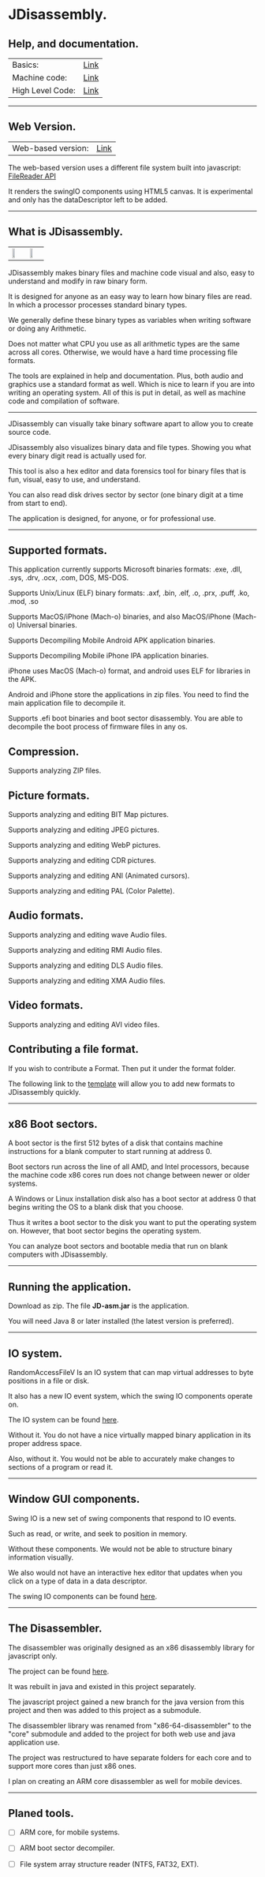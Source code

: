 JDisassembly.
=============================

## Help, and documentation.

<table>
  <tr><td>Basics:</td><td><a href="https://recoskie.github.io/JDisassembly/docs/Basics.html">Link</a></td></tr>
  <tr><td>Machine code:</td><td><a href="https://recoskie.github.io/JDisassembly/docs/Machine.html">Link</a></td></tr>
  <tr><td>High Level Code:</td><td><a href="https://recoskie.github.io/JDisassembly/docs/Code.html">Link</a></td></tr>
</table>

------------------------------------------------------------

## Web Version.

<table>
  <tr><td>Web-based version:</td><td><a href="https://recoskie.github.io/JDisassembly/App.html">Link</a></td></tr>
</table>

The web-based version uses a different file system built into javascript: <a href="https://developer.mozilla.org/en-US/docs/Web/API/FileReader">FileReader API</a>

It renders the swingIO components using HTML5 canvas. It is experimental and only has the dataDescriptor left to be added.

------------------------------------------------------------

## What is JDisassembly.

<table>
  <tr>
    <td>
      <a href="https://recoskie.github.io/JDisassembly/docs/Figs/pre1.gif" target="_blank"><img src="https://recoskie.github.io/JDisassembly/docs/Figs/pre1.gif" style="width:50%;"></a>
    </td>
    <td>
      <a href="https://recoskie.github.io/JDisassembly/docs/Figs/pre2.gif" target="_blank"><img src="https://recoskie.github.io/JDisassembly/docs/Figs/pre2.gif" style="width:50%;"></a>
    </td>
  </tr>
</table>

JDisassembly makes binary files and machine code visual and also, easy to understand and modify in raw binary form.

It is designed for anyone as an easy way to learn how binary files are read. In which a processor processes standard binary types.

We generally define these binary types as variables when writing software or doing any Arithmetic.

Does not matter what CPU you use as all arithmetic types are the same across all cores. Otherwise, we would have a hard time processing file formats.

The tools are explained in help and documentation. Plus, both audio and graphics use a standard format as well. Which is nice to learn if you are into writing an operating system. All of this is put in detail, as well as machine code and compilation of software.

------------------------------------------------------------

JDisassembly can visually take binary software apart to allow you to create source code.

JDisassembly also visualizes binary data and file types. Showing you what every binary digit read is actually used for.

This tool is also a hex editor and data forensics tool for binary files that is fun, visual, easy to use, and understand.

You can also read disk drives sector by sector (one binary digit at a time from start to end).

The application is designed, for anyone, or for professional use.

------------------------------------------------------------
Supported formats.
------------------------------------------------------------

This application currently supports Microsoft binaries formats: .exe, .dll, .sys, .drv, .ocx, .com, DOS, MS-DOS.

Supports Unix/Linux (ELF) binary formats: .axf, .bin, .elf, .o, .prx, .puff, .ko, .mod, .so

Supports MacOS/iPhone (Mach-o) binaries, and also MacOS/iPhone (Mach-o) Universal binaries.

Supports Decompiling Mobile Android APK application binaries.

Supports Decompiling Mobile iPhone IPA application binaries.

iPhone uses MacOS (Mach-o) format, and android uses ELF for libraries in the APK.

Android and iPhone store the applications in zip files. You need to find the main application file to decompile it.

Supports .efi boot binaries and boot sector disassembly. You are able to decompile the boot process of firmware files in any os.

## Compression.

Supports analyzing ZIP files.

## Picture formats.

Supports analyzing and editing BIT Map pictures.

Supports analyzing and editing JPEG pictures.

Supports analyzing and editing WebP pictures.

Supports analyzing and editing CDR pictures.

Supports analyzing and editing ANI (Animated cursors).

Supports analyzing and editing PAL (Color Palette).

## Audio formats.

Supports analyzing and editing wave Audio files.

Supports analyzing and editing RMI Audio files.

Supports analyzing and editing DLS Audio files.

Supports analyzing and editing XMA Audio files.

## Video formats.

Supports analyzing and editing AVI video files.

## Contributing a file format.

If you wish to contribute a Format. Then put it under the format folder.

The following link to the <a href="https://gist.github.com/Recoskie/1c75264cb072aaf41e871ffd2a1f7370">template</a> will allow you to add new formats to JDisassembly quickly.

------------------------------------------------------------
x86 Boot sectors.
------------------------------------------------------------

A boot sector is the first 512 bytes of a disk that contains machine instructions for a blank computer to start running at address 0.

Boot sectors run across the line of all AMD, and Intel processors, because the machine code x86 cores run does not change between newer or older systems.

A Windows or Linux installation disk also has a boot sector at address 0 that begins writing the OS to a blank disk that you choose.

Thus it writes a boot sector to the disk you want to put the operating system on. However, that boot sector begins the operating system.

You can analyze boot sectors and bootable media that run on blank computers with JDisassembly.

------------------------------------------------------------
Running the application.
------------------------------------------------------------

Download as zip. The file <strong>JD-asm.jar</strong> is the application.

You will need Java 8 or later installed (the latest version is preferred).

------------------------------------------------------------
IO system.
------------------------------------------------------------

RandomAccessFileV Is an IO system that can map virtual addresses to byte positions in a file or disk.

It also has a new IO event system, which the swing IO components operate on.

The IO system can be found <a href="https://github.com/Recoskie/RandomAccessFileV">here</a>.

Without it. You do not have a nice virtually mapped binary application in its proper address space.

Also, without it. You would not be able to accurately make changes to sections of a program or read it.

------------------------------------------------------------
Window GUI components.
------------------------------------------------------------

Swing IO is a new set of swing components that respond to IO events.

Such as read, or write, and seek to position in memory.

Without these components. We would not be able to structure binary information visually.

We also would not have an interactive hex editor that updates when you click on a type of data in a data descriptor.

The swing IO components can be found <a href="https://github.com/Recoskie/swingIO">here</a>.

------------------------------------------------------------
The Disassembler.
------------------------------------------------------------

The disassembler was originally designed as an x86 disassembly library for javascript only.

The project can be found <a href="https://github.com/Recoskie/core">here</a>.

It was rebuilt in java and existed in this project separately.

The javascript project gained a new branch for the java version from this project and then was added to this project as a submodule.

The disassembler library was renamed from "x86-64-disassembler" to the "core" submodule and added to the project for both web use and java application use.

The project was restructured to have separate folders for each core and to support more cores than just x86 ones.

I plan on creating an ARM core disassembler as well for mobile devices.

------------------------------------------------------------
Planed tools.
------------------------------------------------------------

- [ ] ARM core, for mobile systems.

- [ ] ARM boot sector decompiler.

- [ ] File system array structure reader (NTFS, FAT32, EXT).
